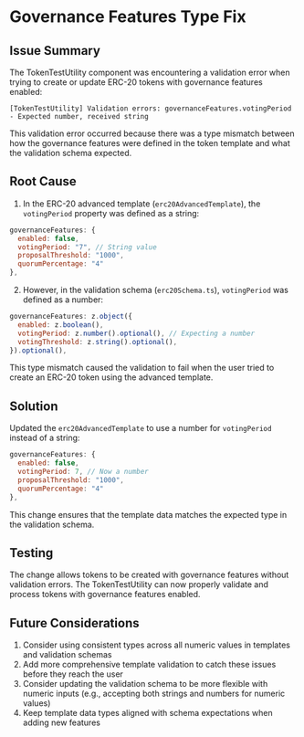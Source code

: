 # Governance Features Type Fix

## Issue Summary
The TokenTestUtility component was encountering a validation error when trying to create or update ERC-20 tokens with governance features enabled:

```
[TokenTestUtility] Validation errors: governanceFeatures.votingPeriod - Expected number, received string
```

This validation error occurred because there was a type mismatch between how the governance features were defined in the token template and what the validation schema expected.

## Root Cause
1. In the ERC-20 advanced template (`erc20AdvancedTemplate`), the `votingPeriod` property was defined as a string:
```javascript
governanceFeatures: {
  enabled: false,
  votingPeriod: "7", // String value
  proposalThreshold: "1000",
  quorumPercentage: "4"
},
```

2. However, in the validation schema (`erc20Schema.ts`), `votingPeriod` was defined as a number:
```javascript
governanceFeatures: z.object({
  enabled: z.boolean(),
  votingPeriod: z.number().optional(), // Expecting a number
  votingThreshold: z.string().optional(),
}).optional(),
```

This type mismatch caused the validation to fail when the user tried to create an ERC-20 token using the advanced template.

## Solution
Updated the `erc20AdvancedTemplate` to use a number for `votingPeriod` instead of a string:

```javascript
governanceFeatures: {
  enabled: false,
  votingPeriod: 7, // Now a number
  proposalThreshold: "1000",
  quorumPercentage: "4"
},
```

This change ensures that the template data matches the expected type in the validation schema.

## Testing
The change allows tokens to be created with governance features without validation errors. The TokenTestUtility can now properly validate and process tokens with governance features enabled.

## Future Considerations
1. Consider using consistent types across all numeric values in templates and validation schemas
2. Add more comprehensive template validation to catch these issues before they reach the user
3. Consider updating the validation schema to be more flexible with numeric inputs (e.g., accepting both strings and numbers for numeric values)
4. Keep template data types aligned with schema expectations when adding new features